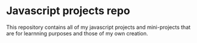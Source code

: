 # Javascript projects repo


This repository contains all of my javascript projects and mini-projects that are for learnning purposes and those of my own creation.

